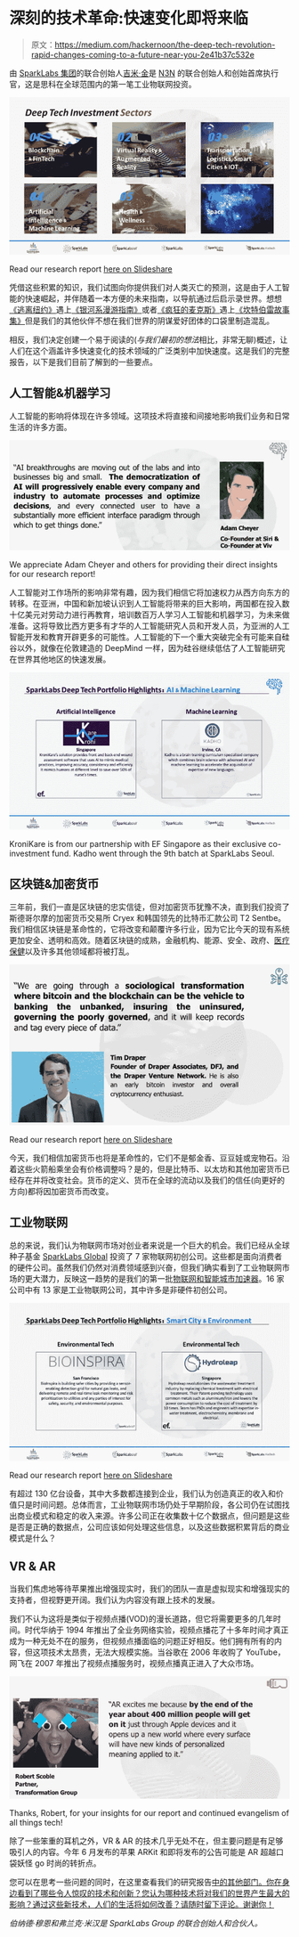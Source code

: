 # 深刻的技术革命:快速变化即将来临

> 原文：<https://medium.com/hackernoon/the-deep-tech-revolution-rapid-changes-coming-to-a-future-near-you-2e41b37c532e>

由 [SparkLabs 集团](http://www.sparklabsgroup.com)的联合创始人[吉米·金](https://medium.com/u/e51309d3df24#face04)是 [N3N](http://www.n3n.io/) 的联合创始人和创始首席执行官，这是思科在全球范围内的第一笔工业物联网投资。

![](img/49ba02acbefdf24d52a0fc6b8e431e4f.png)

Read our research report [here on Slideshare](https://www.slideshare.net/bernardmoon/sparklabs-group-deep-tech-sector-overview)

凭借这些积累的知识，我们试图向你提供我们对人类灭亡的预测，这是由于人工智能的快速崛起，并伴随着一本方便的未来指南，以导航通过后启示录世界。想想[《逃离纽约》](http://www.imdb.com/title/tt0082340/)遇上[《银河系漫游指南》](https://www.amazon.com/Hitchhikers-Guide-Galaxy-Douglas-Adams/dp/0345391802)或者[《疯狂的麦克斯》](http://www.imdb.com/title/tt0079501/?ref_=nv_sr_3)遇上[《坎特伯雷故事集》](http://www.sparknotes.com/lit/canterbury/)但是我们的其他伙伴不想在我们世界的阴谋爱好团体的口袋里制造混乱。

相反，我们决定创建一个易于阅读的(*与我们最初的想法*相比，非常无聊)概述，让人们在这个涵盖许多快速变化的技术领域的广泛类别中加快速度。这是我们的完整报告，以下是我们目前了解到的一些要点。

## **人工智能&机器学习**

人工智能的影响将体现在许多领域。这项技术将直接和间接地影响我们业务和日常生活的许多方面。

![](img/75cd6625987f2150d41ec506d85b8285.png)

We appreciate Adam Cheyer and others for providing their direct insights for our research report!

人工智能对工作场所的影响非常有趣，因为我们相信它将加速权力从西方向东方的转移。在亚洲，中国和新加坡认识到人工智能将带来的巨大影响，两国都在投入数十亿美元对劳动力进行再教育，培训数百万人学习人工智能和机器学习，为未来做准备。这将导致比西方更多有才华的人工智能研究人员和开发人员，为亚洲的人工智能开发和教育开辟更多的可能性。人工智能的下一个重大突破完全有可能来自硅谷以外，就像在伦敦建造的 DeepMind 一样，因为硅谷继续低估了人工智能研究在世界其他地区的快速发展。

![](img/e26ba6a518070b61c687c5402ffe20c6.png)

KroniKare is from our partnership with EF Singapore as their exclusive co-investment fund. Kadho went through the 9th batch at SparkLabs Seoul.

## **区块链&加密货币**

三年前，我们一直是区块链的忠实信徒，但对加密货币犹豫不决，直到我们投资了斯德哥尔摩的加密货币交易所 Cryex 和韩国领先的比特币汇款公司 T2 Sentbe。我们相信区块链是革命性的，它将改变和颠覆许多行业，因为它比今天的现有系统更加安全、透明和高效。随着区块链的成熟，金融机构、能源、安全、政府、[医疗保健](https://github.com/WebOfTrustInfo/rebooting-the-web-of-trust-spring2017/blob/master/topics-and-advance-readings/Using-an-IP-blockchain-to-enhance-global-responsiveness-to-infectious-disease-outbreak.md)以及许多其他领域都将被打乱。

![](img/cc2bf5d2cc0933a4dd7f00810f7a8618.png)

Read our research report [here on Slideshare](https://www.slideshare.net/bernardmoon/sparklabs-group-deep-tech-sector-overview)

今天，我们相信加密货币也将是革命性的，它们不是郁金香、豆豆娃或宠物石。沿着这些火箭船乘坐会有价格调整吗？是的，但是比特币、以太坊和其他加密货币已经存在并将改变社会。货币的定义、货币在全球的流动以及我们的信任(向更好的方向)都将因加密货币而改变。

## **工业物联网**

总的来说，我们认为物联网市场对创业者来说是一个巨大的机会。我们已经从全球种子基金 [SparkLabs Global](http://www.sparklabsglobal.com) 投资了 7 家物联网初创公司。这些都是面向消费者的硬件公司。虽然我们仍然对消费领域感到兴奋，但我们确实看到了工业物联网市场的更大潜力，反映这一趋势的是我们的第一批[物联网和智能城市加速器](http://www.sparklabsiot.com/en/)。16 家公司中有 13 家是工业物联网公司，其中许多是非硬件初创公司。

![](img/5788caa08bf07487bf041eb536dd0435.png)

Read our research report [here on Slideshare](https://www.slideshare.net/bernardmoon/sparklabs-group-deep-tech-sector-overview)

有超过 130 亿台设备，其中大多数都连接到企业，我们认为创造真正的收入和价值只是时间问题。总体而言，工业物联网市场仍处于早期阶段，各公司仍在试图找出商业模式和稳定的收入来源。许多公司正在收集数十亿个数据点，但问题是这些是否是正确的数据点，公司应该如何处理这些信息，以及这些数据积累背后的商业模式是什么？

## **VR & AR**

当我们焦虑地等待苹果推出增强现实时，我们的团队一直是虚拟现实和增强现实的支持者，但视野更开阔。我们认为内容没有跟上技术的发展。

我们不认为这将是类似于视频点播(VOD)的漫长道路，但它将需要更多的几年时间。时代华纳于 1994 年推出了全业务网络实验，视频点播花了十多年时间才真正成为一种无处不在的服务，但视频点播面临的问题正好相反。他们拥有所有的内容，但这项技术太昂贵，无法大规模实施。当谷歌在 2006 年收购了 YouTube，网飞在 2007 年推出了视频点播服务时，视频点播真正进入了大众市场。

![](img/74054e98784506a633e7871e413d4ece.png)

Thanks, Robert, for your insights for our report and continued evangelism of all things tech!

除了一些笨重的耳机之外，VR & AR 的技术几乎无处不在，但主要问题是有足够吸引人的内容。今年 6 月发布的苹果 ARKit 和即将发布的公告可能是 AR 超越口袋妖怪 go 时尚的转折点。

您可以在思考一些问题的同时，在这里查看我们的研究报告[中的其他部门。你在身边看到了哪些令人惊叹的技术和创新？您认为哪种技术将对我们的世界产生最大的影响？通过这些新技术，人们的生活将如何改善？请随时留下评论。谢谢你！](https://www.slideshare.net/secret/47Cg2TE83lQxXu)

*伯纳德·穆恩和弗兰克·米汉是 SparkLabs Group* *的联合创始人和合伙人。*